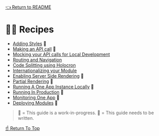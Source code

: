 <!--ONE-DOCS-HIDE start-->
[👈 Return to README](../../README.md)
<!--ONE-DOCS-HIDE end-->

# 👩‍🍳 Recipes

* [Adding Styles](./Adding-Styles.md) 🔨
* [Making an API call](./Making-An-Api-Call.md) 📌
* [Mocking your API calls for Local Development](./Mocking-Api-Calls.md)
* [Routing and Navigation](./Routing-And-Navigation.md)
* [Code Splitting using Holocron](./Code-Splitting-Using-Holocron.md)
* [Internationalizing your Module](./Internationalizing-Your-Module.md)
* [Enabling Server Side Rendering](./Enabling-Serverside-Rendering.md) 📌
* [Partial Rendering](./Partial-Rendering.md) 🔨
* [Running A One App Instance Locally](./Running-One-App-Locally.md) 🔨
* [Running In Production](./Running-In-Production.md) 🔨
* [Monitoring One App](./Monitoring-One-App.md) 📌
* [Deploying Modules](./Deploying-Modules.md) 🔨

> 🔨 = This guide is a work-in-progress.
> 📌 = This guide needs to be written.

[☝️ Return To Top](#-recipes)
